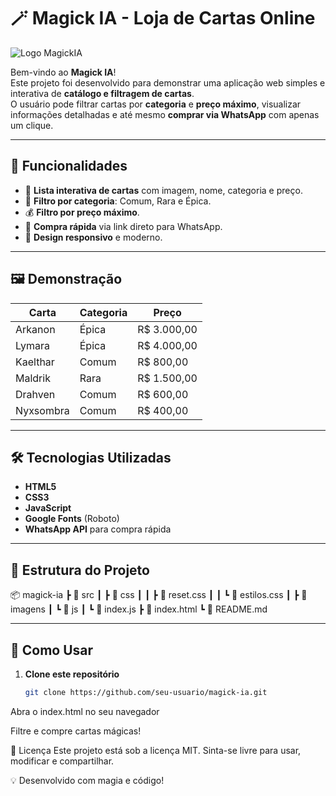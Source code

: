 # 🪄 Magick IA - Loja de Cartas Online

![Logo MagickIA](.PROJETO-MAGICK-AI/src/imagens/logo.png)

Bem-vindo ao **Magick IA**!  
Este projeto foi desenvolvido para demonstrar uma aplicação web simples e interativa de **catálogo e filtragem de cartas**.  
O usuário pode filtrar cartas por **categoria** e **preço máximo**, visualizar informações detalhadas e até mesmo **comprar via WhatsApp** com apenas um clique.

---

## 🚀 Funcionalidades

- 📜 **Lista interativa de cartas** com imagem, nome, categoria e preço.
- 🎯 **Filtro por categoria**: Comum, Rara e Épica.
- 💰 **Filtro por preço máximo**.
- 📲 **Compra rápida** via link direto para WhatsApp.
- 🎨 **Design responsivo** e moderno.

---

## 🖼 Demonstração

| Carta | Categoria | Preço |
|-------|-----------|-------|
| Arkanon | Épica | R$ 3.000,00 |
| Lymara | Épica | R$ 4.000,00 |
| Kaelthar | Comum | R$ 800,00 |
| Maldrik | Rara | R$ 1.500,00 |
| Drahven | Comum | R$ 600,00 |
| Nyxsombra | Comum | R$ 400,00 |

---

## 🛠 Tecnologias Utilizadas

- **HTML5**
- **CSS3**
- **JavaScript**
- **Google Fonts** (Roboto)
- **WhatsApp API** para compra rápida

---

## 📂 Estrutura do Projeto

📦 magick-ia
┣ 📂 src
┃ ┣ 📂 css
┃ ┃ ┣ 📜 reset.css
┃ ┃ ┗ 📜 estilos.css
┃ ┣ 📂 imagens
┃ ┗ 📂 js
┃ ┗ 📜 index.js
┣ 📜 index.html
┗ 📜 README.md

---

## 🎯 Como Usar

1. **Clone este repositório**
   ```bash
   git clone https://github.com/seu-usuario/magick-ia.git
Abra o index.html no seu navegador

Filtre e compre cartas mágicas!

📜 Licença
Este projeto está sob a licença MIT.
Sinta-se livre para usar, modificar e compartilhar.

💡 Desenvolvido com magia e código!

